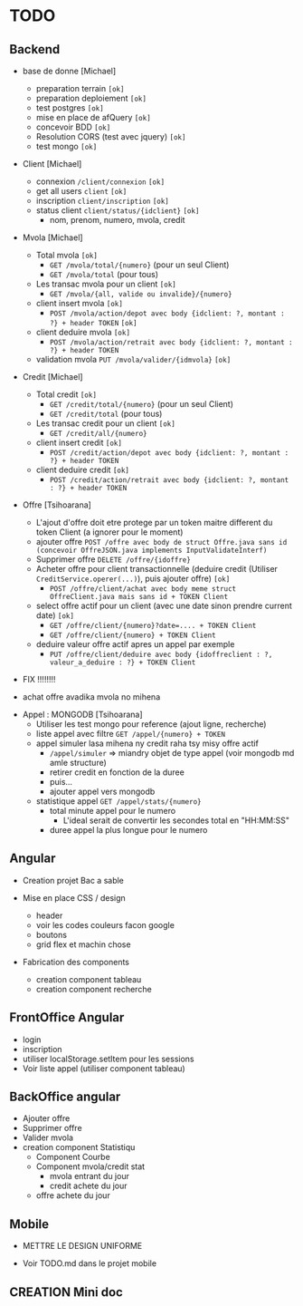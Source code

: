 # TODO
## Backend
* base de donne [Michael]
	- preparation terrain `[ok]`
	- preparation deploiement `[ok]`
	- test postgres `[ok]`
	- mise en place de afQuery `[ok]`
	- concevoir BDD `[ok]`
	- Resolution CORS (test avec jquery) `[ok]`
	- test mongo `[ok]`

* Client [Michael]
	- connexion `/client/connexion` `[ok]`
	- get all users `client` `[ok]`
	- inscription `client/inscription` `[ok]`
	- status client `client/status/{idclient}` `[ok]`
		- nom, prenom, numero, mvola, credit

* Mvola [Michael]
	- Total mvola `[ok]`
		- `GET /mvola/total/{numero}` (pour un seul Client)
		- `GET /mvola/total` (pour tous)
	- Les transac mvola pour un client `[ok]`
		- `GET /mvola/{all, valide ou invalide}/{numero}`
	- client insert mvola `[ok]`
		- `POST /mvola/action/depot avec body {idclient: ?, montant : ?} + header TOKEN` `[ok]`
	- client deduire mvola  `[ok]`
		- `POST /mvola/action/retrait avec body {idclient: ?, montant : ?} + header TOKEN`
	- validation mvola `PUT /mvola/valider/{idmvola}` `[ok]`

* Credit [Michael]
	- Total credit `[ok]`
		- `GET /credit/total/{numero}` (pour un seul Client)
		- `GET /credit/total` (pour tous)
	- Les transac credit pour un client `[ok]`
		- `GET /credit/all/{numero}`
	- client insert credit `[ok]`
		- `POST /credit/action/depot avec body {idclient: ?, montant : ?} + header TOKEN`
	- client deduire credit `[ok]`
		- `POST /credit/action/retrait avec body {idclient: ?, montant : ?} + header TOKEN`

* Offre [Tsihoarana]
	- L'ajout d'offre doit etre protege par un token maitre different du token Client (a ignorer pour le moment)
	- ajouter offre `POST /offre avec body de struct Offre.java sans id (concevoir OffreJSON.java implements InputValidateInterf)`
	- Supprimer offre `DELETE /offre/{idoffre}`
	- Acheter offre pour client transactionnelle (deduire credit (Utiliser `CreditService.operer(...)`), puis ajouter offre) `[ok]`
		- `POST /offre/client/achat avec body meme struct OffreClient.java mais sans id + TOKEN Client`
	- select offre actif pour un client (avec une date sinon prendre current date) `[ok]`
		- `GET /offre/client/{numero}?date=.... + TOKEN Client`
		- `GET /offre/client/{numero} + TOKEN Client`
	- deduire valeur offre actif apres un appel par exemple
		- `PUT /offre/client/deduire avec body {idoffreclient : ?, valeur_a_deduire : ?} + TOKEN Client`

* FIX !!!!!!!!
 - achat offre avadika mvola no mihena

* Appel : MONGODB [Tsihoarana]
	- Utiliser les test mongo pour reference (ajout ligne, recherche)
	- liste appel avec filtre `GET /appel/{numero} + TOKEN`
	- appel simuler lasa mihena ny credit raha tsy misy offre actif
	 	- `/appel/simuler` => miandry objet de type appel (voir mongodb md amle structure)
		- retirer credit en fonction de la duree
		- puis...
		- ajouter appel vers mongodb
	- statistique appel `GET /appel/stats/{numero}`
		- total minute appel pour le numero
			- L'ideal serait de convertir les secondes total en "HH:MM:SS"
		- duree appel la plus longue pour le numero

## Angular
* Creation projet Bac a sable

* Mise en place CSS / design
	- header
	- voir les codes couleurs facon google
	- boutons
	- grid flex et machin chose

* Fabrication des components
	- creation component tableau
	- creation component recherche

## FrontOffice Angular
- login
- inscription
- utiliser localStorage.setItem pour les sessions
- Voir liste appel (utiliser component tableau)

## BackOffice angular
- Ajouter offre
- Supprimer offre
- Valider mvola
- creation component Statistiqu
	- Component Courbe
	- Component mvola/credit stat
		- mvola entrant du jour
		- credit achete du jour
	- offre achete du jour

## Mobile
* METTRE LE DESIGN UNIFORME
- Voir TODO.md dans le projet mobile

## CREATION Mini doc
